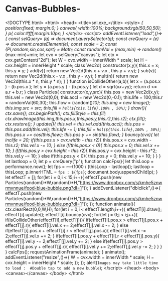# Canvas-Bubbles-
&lt;!DOCTYPE html> &lt;html>     &lt;head>         &lt;title>snl.exe_&lt;/title>         &lt;style>         *{     position:fixed;     margin:0; } canvas{ width:100%; background:rgb(50,50,50); } p{ color:#fff;margin:10px; }         &lt;/style>         &lt;script>         addEventListener("load",()=>{  const selQuery= (q) => document.querySelector(q); const creQuery = (e) => document.createElement(e); const scale = 2; const {PI,random,sin,cos,sqrt} = Math;  const randomVal = (max,min) => random()*(max-min)+min; let cvx = selQuery("canvas"); let ctx = cvx.getContext("2d");  let W = cvx.width = innerWidth * scale; let H = cvx.height = innerHeight * scale;  class Vec2d{   constructor(x,y){       this.x = x;       this.y = y;   }   add(v){       return new Vec2d(this.x + v.x , this.y + v.y);   }   sub(v){       return new Vec2d(this.x - v.x , this.y - v.y);   }   mult(n){       return new Vec2d(this.x * n, this.y * n);   } }  function  isCollideOther(a,b){         let x = (a.pos.x ) - (b.pos.x );         let y = (a.pos.y ) - (b.pos.y )         let d = sqrt(x*x+y*y);         return d &lt;= a.r + b.r; }  class Particles{    constructor(x,y,src){        this.pos = new Vec2d(x,y);        this.vel = new Vec2d(0,0);        this.accl = new Vec2d(0,-0.1);        this.life = 100;this.r = randomVal(60,30);        this.flow = (random()*10);        this.img = new Image();        this.img.src = src;        this.fill =  `hsl(${this.life},100% , 50%)`;    }    draw(){      ctx.save();      ctx.beginPath();      ctx.fillStyle =  this.fill;     ctx.drawImage(this.img,this.pos.x,this.pos.y,this.r*2,this.r*2);      ctx.fill();      ctx.restore();    }    update(){        this.vel = this.vel.add(this.accl);        this.pos = this.pos.add(this.vel);        this.life -= 1;        this.fill =  `hsl(${this.life},100% , 50%)`;        this.pos.x += cos(this.flow);        this.pos.y += sin(this.flow);    }       bouncy(cvx){        let inclife = 20;        if(this.pos.x > cvx.width - this.r*2){            this.pos.x = cvx.width - this.r*2;            this.vel.x -= 10;        }        else if(this.pos.x &lt; 0){            this.pos.x = 0;            this.vel.x += 10;        }        if(this.pos.y > cvx.height - this.r*2){            this.pos.y = cvx.height - this.r*2;            this.vel.y -= 10;        }        else if(this.pos.y &lt; 0){            this.pos.y = 0;            this.vel.y += 10;        }    }    }   let lastloop = 0; let p = creQuery("p"); function calcFps(){     let thisLoop = performance.now();     let fps = ~~(1000 / (thisLoop - lastloop));     lastloop  = thisLoop;     p.innerHTML = `fps : ${fps}`;     document.body.appendChild(p); }   let effectT = [];   for(let i = 0;i &lt; 15;i++){     effectT.push(new Particles(random()*W,random()*H,"https://www.dropbox.com/s/kmhe5znwrmvnnue/food-blue-bubble.png?dl=1")); } addEventListener("dblclick",()=>{ effectT.push(new Particles(random()*W,random()*H,"https://www.dropbox.com/s/kmhe5znwrmvnnue/food-blue-bubble.png?dl=1")); });  function animate(){ ctx.clearRect(0,0,W,H);    for(let i = 0;i &lt; effectT.length;i++){     effectT[i].draw();     effectT[i].update();     effectT[i].bouncy(cvx);           for(let j = 0;j &lt; i;j++){         if(isCollideOther(effectT[i],effectT[j])){             if(effectT[i].pos.x > effectT[j].pos.x + effectT[j].r){                 effectT[i].vel.x += 2;effectT[j].vel.x -= 2;             }           else if(effectT[i].pos.x + effectT[i].r  &lt;  effectT[j].pos.x){                 effectT[i].vel.x -= 2;effectT[j].vel.x += 2;             }             if(effectT[i].pos.y + effectT[i].r &lt; effectT[j].pos.y){                  effectT[i].vel.y -= 2;effectT[j].vel.y += 2;             }             else if(effectT[i].pos.y > effectT[j].pos.y + effectT[j].r){                 effectT[i].vel.y += 2;effectT[j].vel.y -= 2;             }         }      }      } calcFps();  requestAnimationFrame(animate); } animate();  addEventListener("resize",()=>{ W = cvx.width = innerWidth * scale; H = cvx.height = innerHeight * scale;  });      });  alert(`Images may take little time to load :  #Double tap to add a new bubble`);         &lt;/script>     &lt;/head>     &lt;body>         &lt;canvas>&lt;/canvas>               &lt;/body> &lt;/html>
